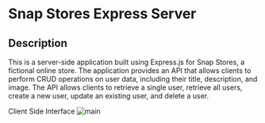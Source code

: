 # Snap Stores Express Server

## Description
This is a server-side application built using Express.js for Snap Stores, a fictional online store. The application provides an API that allows clients to perform CRUD operations on user data, including their title, description, and image. The API allows clients to retrieve a single user, retrieve all users, create a new user, update an existing user, and delete a user.

Client Side Interface
![main](https://user-images.githubusercontent.com/101199109/219957170-77b2f27a-1fb5-411b-aff9-7d3c4ddec3c8.png)
